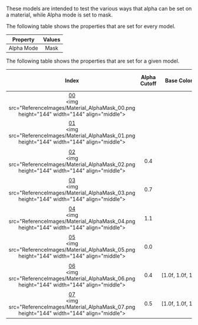 These models are intended to test the various ways that alpha can be set on a material, while Alpha mode is set to mask.  

The following table shows the properties that are set for every model.  


Property | **Values**
:---: | :---:
Alpha Mode | Mask


The following table shows the properties that are set for a given model.  


Index | Alpha Cutoff | Base Color Factor | Base Color Texture
:---: | :---: | :---: | :---:
[00](Material_AlphaMask_00.gltf)<br><img src="ReferenceImages/Material_AlphaMask_00.png height="144" width="144" align="middle"> |   |   |  
[01](Material_AlphaMask_01.gltf)<br><img src="ReferenceImages/Material_AlphaMask_01.png height="144" width="144" align="middle"> |   |   | <img src="Textures/BaseColor_Plane.png" height="72" width="72" align="middle">
[02](Material_AlphaMask_02.gltf)<br><img src="ReferenceImages/Material_AlphaMask_02.png height="144" width="144" align="middle"> | 0.4 |   | <img src="Textures/BaseColor_Plane.png" height="72" width="72" align="middle">
[03](Material_AlphaMask_03.gltf)<br><img src="ReferenceImages/Material_AlphaMask_03.png height="144" width="144" align="middle"> | 0.7 |   | <img src="Textures/BaseColor_Plane.png" height="72" width="72" align="middle">
[04](Material_AlphaMask_04.gltf)<br><img src="ReferenceImages/Material_AlphaMask_04.png height="144" width="144" align="middle"> | 1.1 |   | <img src="Textures/BaseColor_Plane.png" height="72" width="72" align="middle">
[05](Material_AlphaMask_05.gltf)<br><img src="ReferenceImages/Material_AlphaMask_05.png height="144" width="144" align="middle"> | 0.0 |   | <img src="Textures/BaseColor_Plane.png" height="72" width="72" align="middle">
[06](Material_AlphaMask_06.gltf)<br><img src="ReferenceImages/Material_AlphaMask_06.png height="144" width="144" align="middle"> | 0.4 | [1.0f,&nbsp;1.0f,&nbsp;1.0f,&nbsp;0.7f] | <img src="Textures/BaseColor_Plane.png" height="72" width="72" align="middle">
[07](Material_AlphaMask_07.gltf)<br><img src="ReferenceImages/Material_AlphaMask_07.png height="144" width="144" align="middle"> | 0.5 | [1.0f,&nbsp;1.0f,&nbsp;1.0f,&nbsp;0.7f] | <img src="Textures/BaseColor_Plane.png" height="72" width="72" align="middle">
 
